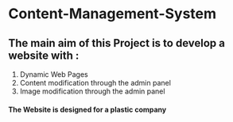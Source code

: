 # Content-Management-System
## The main aim of this Project is to develop a website with :
1. Dynamic Web Pages
2. Content modification through the admin panel
3. Image modification through the admin panel
#### The Website is designed for a plastic company
